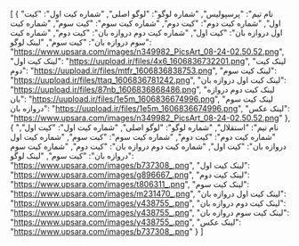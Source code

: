 [
  {
    "نام تیم": "پرسپولیس",
    "شماره لوگو": "لوگو اصلی",
    "شماره کیت اول": "کیت اول",
    "شماره کیت دوم": "کیت دوم",
    "شماره کیت سوم": "کیت سوم",
    "شماره کیت اول دروازه بان": "کیت اول",
    "شماره کیت دوم دروازه بان": "کیت دوم",
    "شماره کیت سوم دروازه بان": "کیت سوم",
    "لینک لوگو": "https://www.upsara.com/images/n349982_PicsArt_08-24-02.50.52.png",
    "لینک کیت اول": "https://uupload.ir/files/4x6_1606836732201.png",
    "لینک کیت دوم": "https://uupload.ir/files/mtfr_1606836838753.png",
    "لینک کیت سوم": "https://uupload.ir/files/ttaq_1606836781242.png",
    "لینک کیت اول دروازه بان": "https://uupload.ir/files/87nb_1606836868486.png",
    "لینک کیت دوم دروازه بان": "https://uupload.ir/files/1e5m_1606836674996.png",
    "لینک کیت سوم دروازه بان": "https://uupload.ir/files/1e5m_1606836674996.png",
    "لینک عکس": "https://www.upsara.com/images/n349982_PicsArt_08-24-02.50.52.png"
  },
  {
    "نام تیم": "استقلال",
    "شماره لوگو": "لوگو اصلی",
    "شماره کیت اول": "کیت اول",
    "شماره کیت دوم": "کیت دوم",
    "شماره کیت سوم": "کیت سوم",
    "شماره کیت اول دروازه بان": "کیت اول",
    "شماره کیت دوم دروازه بان": "کیت دوم",
    "شماره کیت سوم دروازه بان": "کیت سوم",
    "لینک لوگو": "https://www.upsara.com/images/b737308_.png",
    "لینک کیت اول": "https://www.upsara.com/images/g896667_.png",
    "لینک کیت دوم": "https://www.upsara.com/images/t806311_.png",
    "لینک کیت سوم": "https://www.upsara.com/images/m231470_.png",
    "لینک کیت اول دروازه بان": "https://www.upsara.com/images/y438755_.png",
    "لینک کیت دوم دروازه بان": "https://www.upsara.com/images/y438755_.png",
    "لینک کیت سوم دروازه بان": "https://www.upsara.com/images/y438755_.png",
    "لینک عکس": "https://www.upsara.com/images/b737308_.png"
  }
]